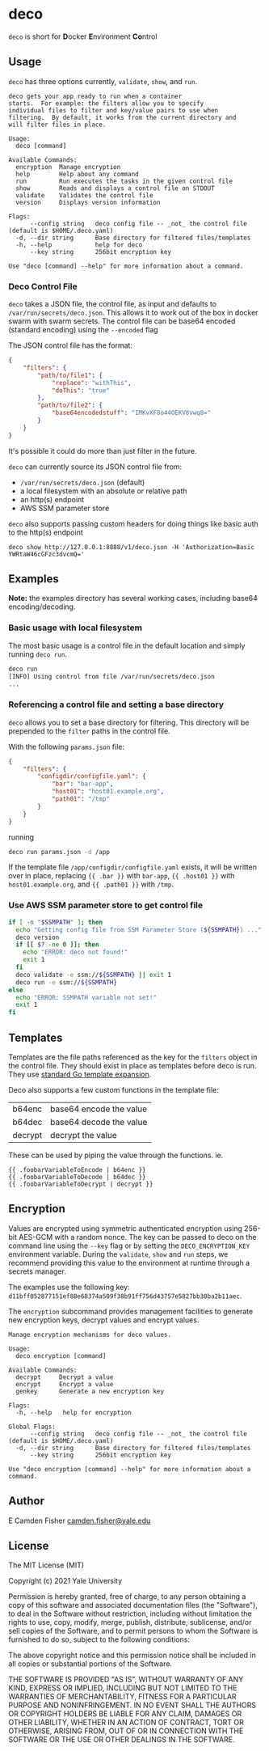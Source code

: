 # deco

`deco` is short for **D**ocker **E**nvironment **Co**ntrol

## Usage

`deco` has three options currently, `validate`, `show`, and `run`.

```text
deco gets your app ready to run when a container
starts.  For example: the filters allow you to specify
individual files to filter and key/value pairs to use when
filtering.  By default, it works from the current directory and
will filter files in place.

Usage:
  deco [command]

Available Commands:
  encryption  Manage encryption
  help        Help about any command
  run         Run executes the tasks in the given control file
  show        Reads and displays a control file on STDOUT
  validate    Validates the control file
  version     Displays version information

Flags:
      --config string   deco config file -- _not_ the control file (default is $HOME/.deco.yaml)
  -d, --dir string      Base directory for filtered files/templates
  -h, --help            help for deco
      --key string      256bit encryption key

Use "deco [command] --help" for more information about a command.
```

### Deco Control File

`deco` takes a JSON file, the control file, as input and defaults to `/var/run/secrets/deco.json`.  This allows it to work
out of the box in docker swarm with swarm secrets.  The control file can be base64 encoded (standard encoding)
using the `--encoded` flag

The JSON control file has the format:

```JSON
{
    "filters": {
        "path/to/file1": {
            "replace": "withThis",
            "doThis": "true"
        },
        "path/to/file2": {
            "base64encodedstuff": "IMKvXF8o44OEKV8vwq8="
        }
    }
}
```

It's possible it could do more than just filter in the future.

`deco` can currently source its JSON control file from:

- `/var/run/secrets/deco.json` (default)
- a local filesystem with an absolute or relative path
- an http(s) endpoint
- AWS SSM parameter store

`deco` also supports passing custom headers for doing things like basic auth to the http(s) endpoint

`deco show http://127.0.0.1:8888/v1/deco.json -H 'Authorization=Basic YWRtaW46cGFzc3dvcmQ='`

## Examples

**Note:** the examples directory has several working cases, including base64 encoding/decoding.

### Basic usage with local filesystem

The most basic usage is a control file in the default location and simply running `deco run`.

```bash
deco run
[INFO] Using control from file /var/run/secrets/deco.json
...
```

### Referencing a control file and setting a base directory

`deco` allows you to set a base directory for filtering.  This directory will be prepended to the `filter` paths in the control file.

With the following `params.json` file:

```JSON
{
    "filters": {
        "configdir/configfile.yaml": {
            "bar": "bar-app",
            "host01": "host01.example.org",
            "path01": "/tmp"
        }
    }
}
```

running

```bash
deco run params.json -d /app
```

If the template file `/app/configdir/configfile.yaml` exists, it will be written over in place, replacing `{{ .bar }}` with `bar-app`, `{{ .host01 }}` with `host01.example.org`, and `{{ .path01 }}` with `/tmp`.

### Use AWS SSM parameter store to get control file

```bash
if [ -n "$SSMPATH" ]; then
  echo "Getting config file from SSM Parameter Store (${SSMPATH}) ..."
  deco version
  if [[ $? -ne 0 ]]; then
    echo "ERROR: deco not found!"
    exit 1
  fi
  deco validate -e ssm://${SSMPATH} || exit 1
  deco run -e ssm://${SSMPATH}
else
  echo "ERROR: SSMPATH variable not set!"
  exit 1
fi
```

## Templates

Templates are the file paths referenced as the key for the `filters` object in the control file.  They should exist in place as templates before deco is run.  They use [standard Go template expansion](https://pkg.go.dev/text/template).

Deco also supports a few custom functions in the template file:

|         |                         |
| ------- | ----------------------- |
| b64enc  | base64 encode the value |
| b64dec  | base64 decode the value |
| decrypt | decrypt the value       |

These can be used by piping the value through the functions.  ie.

```golang
{{ .foobarVariableToEncode | b64enc }}
{{ .foobarVariableToDecode | b64dec }}
{{ .foobarVariableToDecrypt | decrypt }}
```

## Encryption

Values are encrypted using symmetric authenticated encryption using 256-bit AES-GCM with a random nonce.  The key can be passed to deco on the command line using the `--key` flag or by setting the `DECO_ENCRYPTION_KEY` environment variable.  During the `validate`, `show` and `run` steps, we recommend providing this value to the environment at runtime through a secrets manager.

The examples use the following key: `d11bff052877151ef88e68374a509f38b91ff756d43757e5827bb30ba2b11aec`.

The `encryption` subcommand provides management facilities to generate new encryption keys, decrypt values and encrypt values.

```text
Manage encryption mechanisms for deco values.

Usage:
  deco encryption [command]

Available Commands:
  decrypt     Decrypt a value
  encrypt     Encrypt a value
  genkey      Generate a new encryption key

Flags:
  -h, --help   help for encryption

Global Flags:
      --config string   deco config file -- _not_ the control file (default is $HOME/.deco.yaml)
  -d, --dir string      Base directory for filtered files/templates
      --key string      256bit encryption key

Use "deco encryption [command] --help" for more information about a command.
```

## Author

E Camden Fisher <camden.fisher@yale.edu>

## License

The MIT License (MIT)

Copyright (c) 2021 Yale University

Permission is hereby granted, free of charge, to any person obtaining a copy
of this software and associated documentation files (the "Software"), to deal
in the Software without restriction, including without limitation the rights
to use, copy, modify, merge, publish, distribute, sublicense, and/or sell
copies of the Software, and to permit persons to whom the Software is
furnished to do so, subject to the following conditions:

The above copyright notice and this permission notice shall be included in
all copies or substantial portions of the Software.

THE SOFTWARE IS PROVIDED "AS IS", WITHOUT WARRANTY OF ANY KIND, EXPRESS OR
IMPLIED, INCLUDING BUT NOT LIMITED TO THE WARRANTIES OF MERCHANTABILITY,
FITNESS FOR A PARTICULAR PURPOSE AND NONINFRINGEMENT. IN NO EVENT SHALL THE
AUTHORS OR COPYRIGHT HOLDERS BE LIABLE FOR ANY CLAIM, DAMAGES OR OTHER
LIABILITY, WHETHER IN AN ACTION OF CONTRACT, TORT OR OTHERWISE, ARISING FROM,
OUT OF OR IN CONNECTION WITH THE SOFTWARE OR THE USE OR OTHER DEALINGS IN
THE SOFTWARE.
